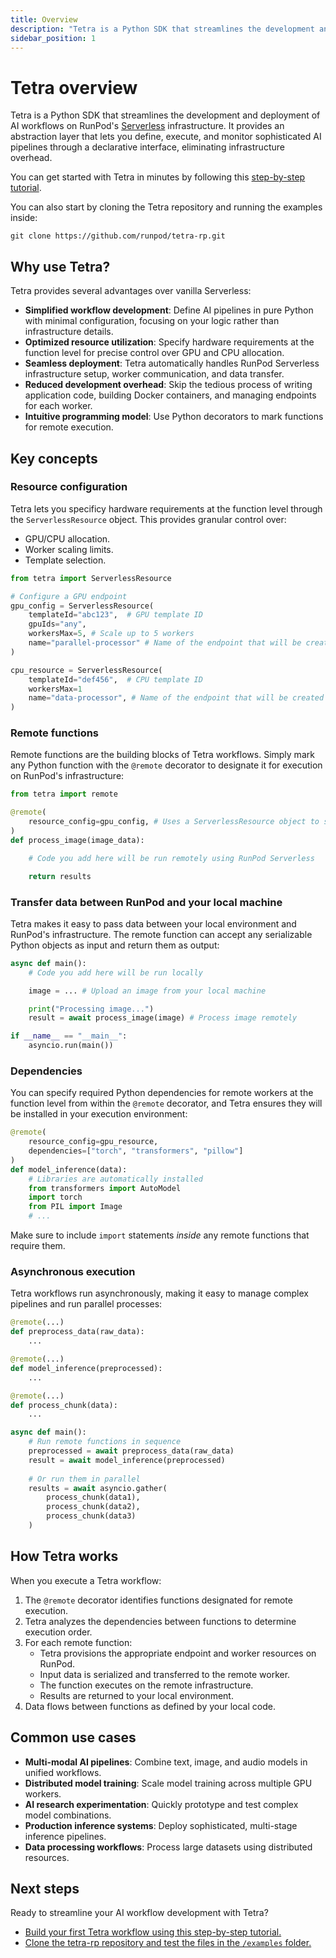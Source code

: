 ```yaml
---
title: Overview
description: "Tetra is a Python SDK that streamlines the development and deployment of AI workflows on RunPod's Serverless infrastructure."
sidebar_position: 1
---
```


# Tetra overview

Tetra is a Python SDK that streamlines the development and deployment of AI workflows on RunPod's [Serverless](/serverless/overview) infrastructure. It provides an abstraction layer that lets you define, execute, and monitor sophisticated AI pipelines through a declarative interface, eliminating infrastructure overhead.

You can get started with Tetra in minutes by following this [step-by-step tutorial](/tetra/get-started).

You can also start by cloning the Tetra repository and running the examples inside:

```
git clone https://github.com/runpod/tetra-rp.git
```

## Why use Tetra?

Tetra provides several advantages over vanilla Serverless:

- **Simplified workflow development**: Define AI pipelines in pure Python with minimal configuration, focusing on your logic rather than infrastructure details.
- **Optimized resource utilization**: Specify hardware requirements at the function level for precise control over GPU and CPU allocation.
- **Seamless deployment**: Tetra automatically handles RunPod Serverless infrastructure setup, worker communication, and data transfer.
- **Reduced development overhead**: Skip the tedious process of writing application code, building Docker containers, and managing endpoints for each worker.
- **Intuitive programming model**: Use Python decorators to mark functions for remote execution.

## Key concepts

### Resource configuration

Tetra lets you specificy hardware requirements at the function level through the `ServerlessResource` object. This provides granular control over:

- GPU/CPU allocation.
- Worker scaling limits.
- Template selection.

```python
from tetra import ServerlessResource

# Configure a GPU endpoint
gpu_config = ServerlessResource(
    templateId="abc123",  # GPU template ID
    gpuIds="any",
    workersMax=5, # Scale up to 5 workers
    name="parallel-processor" # Name of the endpoint that will be created or used
)

cpu_resource = ServerlessResource(
    templateId="def456",  # CPU template ID
    workersMax=1 
    name="data-processor", # Name of the endpoint that will be created or used
)
```

### Remote functions

Remote functions are the building blocks of Tetra workflows. Simply mark any Python function with the `@remote` decorator to designate it for execution on RunPod's infrastructure:

```python
from tetra import remote

@remote(
    resource_config=gpu_config, # Uses a ServerlessResource object to set up an endpoint
)
def process_image(image_data):

    # Code you add here will be run remotely using RunPod Serverless

    return results
```

### Transfer data between RunPod and your local machine

Tetra makes it easy to pass data between your local environment and RunPod's infrastructure. The remote function can accept any serializable Python objects as input and return them as output:

```python
async def main():
    # Code you add here will be run locally

    image = ... # Upload an image from your local machine

    print("Processing image...")
    result = await process_image(image) # Process image remotely

if __name__ == "__main__":
    asyncio.run(main())
```

### Dependencies

You can specify required Python dependencies for remote workers at the function level from within the `@remote` decorator, and Tetra ensures they will be installed in your execution environment:

```python
@remote(
    resource_config=gpu_resource,
    dependencies=["torch", "transformers", "pillow"]
)
def model_inference(data):
    # Libraries are automatically installed
    from transformers import AutoModel
    import torch
    from PIL import Image
    # ...
```

Make sure to include `import` statements *inside* any remote functions that require them.

### Asynchronous execution

Tetra workflows run asynchronously, making it easy to manage complex pipelines and run parallel processes:

```python
@remote(...)
def preprocess_data(raw_data):
    ...

@remote(...)
def model_inference(preprocessed):
    ...

@remote(...)
def process_chunk(data):
    ...

async def main():
    # Run remote functions in sequence
    preprocessed = await preprocess_data(raw_data)
    result = await model_inference(preprocessed)
    
    # Or run them in parallel
    results = await asyncio.gather(
        process_chunk(data1),
        process_chunk(data2),
        process_chunk(data3)
    )
```

## How Tetra works

When you execute a Tetra workflow:

1. The `@remote` decorator identifies functions designated for remote execution.
2. Tetra analyzes the dependencies between functions to determine execution order.
3. For each remote function:
   - Tetra provisions the appropriate endpoint and worker resources on RunPod.
   - Input data is serialized and transferred to the remote worker.
   - The function executes on the remote infrastructure.
   - Results are returned to your local environment.
4. Data flows between functions as defined by your local code.

## Common use cases

- **Multi-modal AI pipelines**: Combine text, image, and audio models in unified workflows.
- **Distributed model training**: Scale model training across multiple GPU workers.
- **AI research experimentation**: Quickly prototype and test complex model combinations.
- **Production inference systems**: Deploy sophisticated, multi-stage inference pipelines.
- **Data processing workflows**: Process large datasets using distributed resources.

## Next steps

Ready to streamline your AI workflow development with Tetra?

- [Build your first Tetra workflow using this step-by-step tutorial.](/tetra/get-started)
- [Clone the tetra-rp repository and test the files in the `/examples` folder.](https://github.com/runpod/tetra-rp)